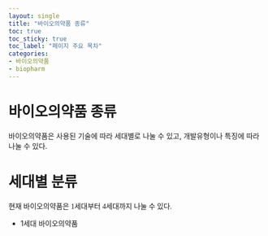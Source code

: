 ```yaml
---
layout: single
title: "바이오의약품 종류" 
toc: true
toc_sticky: true
toc_label: "페이지 주요 목차"
categories:
- 바이오의약품
- biopharm
---
```


# 바이오의약품 종류
바이오의약품은 사용된 기술에 따라 세대별로 나눌 수 있고, 개발유형이나 특징에 따라 나눌 수 있다.

# 세대별 분류
</style> <span style="font-family:'IM_Hyemin-Bold';">현재 바이오의약품은 1세대부터 4세대까지 나눌 수 있다.
- 1세대 바이오의약품


